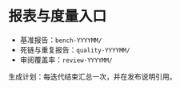 # 报表与度量入口

- 基准报告：`bench-YYYYMM/`
- 死链与重复报告：`quality-YYYYMM/`
- 审阅覆盖率：`review-YYYYMM/`

生成计划：每迭代结束汇总一次，并在发布说明引用。
